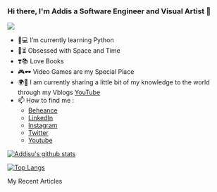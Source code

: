 ### Hi there, I'm Addis a Software Engineer and Visual Artist 👋
![](https://komarev.com/ghpvc/?username=addispupi)
- 🌱💻 I’m currently learning Python
- 🔭⏳ Obsessed with Space and Time
- ❣️📚 Love Books
- 🎮🕶️ Video Games are my Special Place
- 🌍🏅 I am currently sharing a little bit of my knowledge to the world through my Vblogs [YouTube](https://www.youtube.com/channel/UCSucpjdwWnBYP3lkQVp8sZw)
- 📫 How to find me :
  - [Beheance](https://www.behance.net/addispupi)
  - [LinkedIn](https://www.linkedin.com/in/addispupi/)
  - [Instagram](https://www.instagram.com/addispupi/)
  - [Twitter](https://twitter.com/addispupi)
  - [Youtube](https://www.youtube.com/c/AIProgramming)

[![Addisu's github stats](https://github-readme-stats.vercel.app/api?username=addispupi&count_private=true&show_icons=true&theme=radical&hide_rank=false)](https://github.com/anuraghazra/github-readme-stats)

[![Top Langs](https://github-readme-stats.vercel.app/api/top-langs/?username=addispupi)](https://github.com/anuraghazra/github-readme-stats)

My Recent Articles

